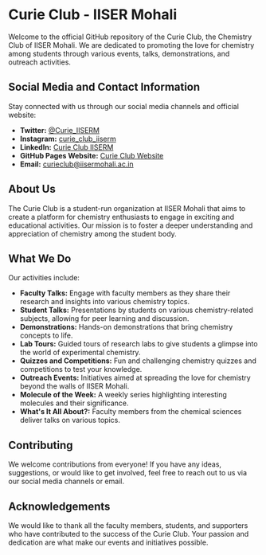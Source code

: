 # Curie Club - IISER Mohali

Welcome to the official GitHub repository of the Curie Club, the Chemistry Club of IISER Mohali. We are dedicated to promoting the love for chemistry among students through various events, talks, demonstrations, and outreach activities.

## Social Media and Contact Information

Stay connected with us through our social media channels and official website:

- **Twitter:** [@Curie_IISERM](https://twitter.com/Curie_IISERM)
- **Instagram:** [curie_club_iiserm](https://www.instagram.com/curie_club_iiserm/)
- **LinkedIn:** [Curie Club IISERM](https://www.linkedin.com/in/CurieClubIISERM)
- **GitHub Pages Website:** [Curie Club Website](https://curieclubiiserm.github.io/mainWebsite/)
- **Email:** [curieclub@iisermohali.ac.in](mailto:curieclub@iisermohali.ac.in)

## About Us

The Curie Club is a student-run organization at IISER Mohali that aims to create a platform for chemistry enthusiasts to engage in exciting and educational activities. Our mission is to foster a deeper understanding and appreciation of chemistry among the student body.

## What We Do

Our activities include:

- **Faculty Talks:** Engage with faculty members as they share their research and insights into various chemistry topics.
- **Student Talks:** Presentations by students on various chemistry-related subjects, allowing for peer learning and discussion.
- **Demonstrations:** Hands-on demonstrations that bring chemistry concepts to life.
- **Lab Tours:** Guided tours of research labs to give students a glimpse into the world of experimental chemistry.
- **Quizzes and Competitions:** Fun and challenging chemistry quizzes and competitions to test your knowledge.
- **Outreach Events:** Initiatives aimed at spreading the love for chemistry beyond the walls of IISER Mohali.
- **Molecule of the Week:** A weekly series highlighting interesting molecules and their significance.
- **What's It All About?:** Faculty members from the chemical sciences deliver talks on various topics.

## Contributing

We welcome contributions from everyone! If you have any ideas, suggestions, or would like to get involved, feel free to reach out to us via our social media channels or email.

## Acknowledgements

We would like to thank all the faculty members, students, and supporters who have contributed to the success of the Curie Club. Your passion and dedication are what make our events and initiatives possible.
